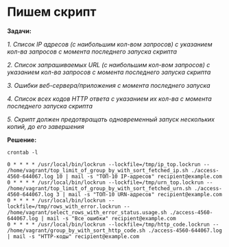 # Пишем скрипт

**Задачи:**

  *1. Список IP адресов (с наибольшим кол-вом запросов) с указанием кол-ва запросов c момента последнего запуска скрипта*
  
  *2. Список запрашиваемых URL (с наибольшим кол-вом запросов) с указанием кол-ва запросов c момента последнего запуска скрипта*
  
  *3. Ошибки веб-сервера/приложения c момента последнего запуска*
  
  *4. Список всех кодов HTTP ответа с указанием их кол-ва с момента последнего запуска скрипта*
  
  *5. Скрипт должен предотвращать одновременный запуск нескольких копий, до его завершения*
   
**Решение:**

```
crontab -l

0 * * * * /usr/local/bin/lockrun --lockfile=/tmp/ip_top.lockrun -- /home/vagrant/top_limit_of_group_by_with_sort_fetched_ip.sh ./access-4560-644067.log 10 | mail -s "ТОП-10 IP-адресов" recipient@example.com
0 * * * * /usr/local/bin/lockrun --lockfile=/tmp/urn_top.lockrun -- /home/vagrant/top_limit_of_group_by_with_sort_fetched_urn.sh ./access-4560-644067.log 3 | mail -s "ТОП-10 URN-адресов" recipient@example.com
0 * * * * /usr/local/bin/lockrun --lockfile=/tmp/rows_with_error.lockrun -- /home/vagrant/select_rows_with_error_status.usage.sh ./access-4560-644067.log | mail -s "Все ошибки" recipient@example.com
0 * * * * /usr/local/bin/lockrun --lockfile=/tmp/http_code.lockrun -- /home/vagrant/group_by_with_sort_http_code.sh ./access-4560-644067.log | mail -s "HTTP-коды" recipient@example.com
```
